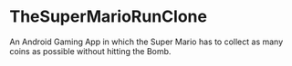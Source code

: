 # TheSuperMarioRunClone
An Android Gaming App in which the Super Mario has to collect as many coins as possible without hitting the Bomb.
